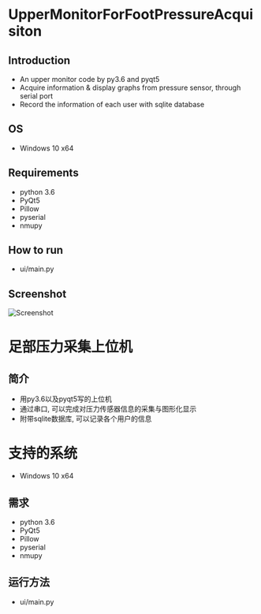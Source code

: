 # UpperMonitorForFootPressureAcquisiton 
## Introduction 
* An upper monitor code by py3.6 and pyqt5 
* Acquire information & display graphs from pressure sensor, through serial port
* Record the information of each user with sqlite database

## OS
* Windows 10 x64

## Requirements
* python 3.6
* PyQt5
* Pillow
* pyserial
* nmupy

## How to run
* ui/main.py

## Screenshot
![Screenshot](https://github.com/voaignidc/UpperMonitorForFootPressureAcquisition/master/screenshot.png)

# 足部压力采集上位机
## 简介
* 用py3.6以及pyqt5写的上位机
* 通过串口, 可以完成对压力传感器信息的采集与图形化显示
* 附带sqlite数据库, 可以记录各个用户的信息

# 支持的系统
* Windows 10 x64


## 需求
* python 3.6
* PyQt5
* Pillow
* pyserial
* nmupy

## 运行方法
* ui/main.py
